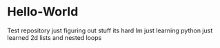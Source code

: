 # Hello-World
Test repository
just figuring out stuff its hard
Im just learning python just learned 2d lists and nested loops
